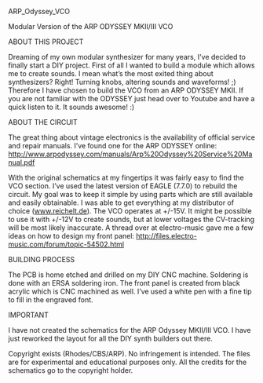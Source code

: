 ARP_Odyssey_VCO

Modular Version of the ARP ODYSSEY MKII/III VCO

ABOUT THIS PROJECT

Dreaming of my own modular synthesizer for many years, I've decided to finally start a DIY project. First of all I wanted to build a module which allows me to create sounds. I mean what’s the most exited thing about synthesizers? Right! Turning knobs, altering sounds and waveforms! ;) Therefore I have chosen to build the VCO from an ARP ODYSSEY MKII. If you are not familiar with the ODYSSEY just head over to Youtube and have a quick listen to it. It sounds awesome! :)

ABOUT THE CIRCUIT

The great thing about vintage electronics is the availability of official service and repair manuals. I’ve found one for the ARP ODYSSEY online:
http://www.arpodyssey.com/manuals/Arp%20Odyssey%20Service%20Manual.pdf

With the original schematics at my fingertips it was fairly easy to find the VCO section. I’ve used the latest version of EAGLE (7.7.0) to rebuild the circuit. My goal was to keep it simple by using parts which are still available and easily obtainable. I was able to get everything at my distributor of choice (www.reichelt.de). The VCO operates at +/-15V. It might be possible to use it with +/-12V to create sounds, but at lower voltages the CV-tracking will be most likely inaccurate.
A thread over at electro-music gave me a few ideas on how to design my front panel: 
http://files.electro-music.com/forum/topic-54502.html

BUILDING PROCESS

The PCB is home etched and drilled on my DIY CNC machine. 
Soldering is done with an ERSA soldering iron.
The front panel is created from black acrylic which is CNC machined as well.
I’ve used a white pen with a fine tip to fill in the engraved font.


IMPORTANT

I have not created the schematics for the ARP Odyssey MKII/III VCO. I have just reworked the layout for all the DIY synth builders out there.

Copyright exists (Rhodes/CBS/ARP). No infringement is intended. The files are for experimental and educational purposes only. All the credits for the schematics go to the copyright holder. 
